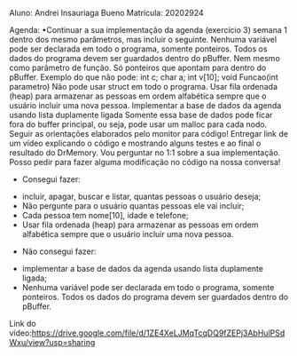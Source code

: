 Aluno: Andrei Insauriaga Bueno
Matrícula: 20202924

Agenda:
•Continuar a sua implementação da agenda (exercício 3) semana 1 dentro dos mesmo parâmetros, mas incluir o seguinte.
Nenhuma variável pode ser declarada em todo o programa, somente ponteiros. Todos os dados do programa devem ser guardados dentro do pBuffer.
Nem mesmo como parâmetro de função. Só ponteiros que apontam para dentro do pBuffer.
Exemplo do que não pode: int c; char a; int v[10];  void Funcao(int parametro)
Não pode usar struct em todo o programa.
Usar fila ordenada (heap) para armazenar as pessoas em ordem alfabética sempre que o usuário incluir uma nova pessoa.
Implementar a base de dados da agenda usando lista duplamente ligada
Somente essa base de dados pode ficar fora do buffer principal, ou seja, pode usar um malloc para cada nodo.
Seguir as orientações elaborados pelo monitor para código!
Entregar link de um vídeo explicando o código e mostrando alguns testes e ao final o resultado do DrMemory.
Vou perguntar no 1:1 sobre a sua implementação. Posso pedir para fazer alguma modificação no código na nossa conversa!

- Consegui fazer:
* incluir, apagar, buscar e listar, quantas pessoas o usuário deseja;
* Não pergunte para o usuário quantas pessoas ele vai incluir;
* Cada pessoa tem nome[10], idade e telefone;
* Usar fila ordenada (heap) para armazenar as pessoas em ordem alfabética sempre que o usuário incluir uma nova pessoa.

- Não consegui fazer:
* implementar a base de dados da agenda usando lista duplamente ligada;
* Nenhuma variável pode ser declarada em todo o programa, somente ponteiros. Todos os dados do programa devem ser guardados dentro do pBuffer.

Link do vídeo:https://drive.google.com/file/d/1ZE4XeLJMqTcqDQ9fZEPj3AbHulPSdWxu/view?usp=sharing












